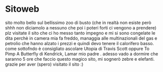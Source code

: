 # Sitoweb
sito molto bello sul bellissimo zoo di busto (che in realtà non esiste però shhh non diciamolo a nessuno che poi i poteri forti ci vengono a prendere) plz visitate il sito che ci ho messo tanto impegno e mi si sono congelate le dita perchè in camera mia fa freddo, managgia alle multinazionali del gas e petrolio che hanno alzato i prezzi e quindi devo tenere il calorifero basso. come sottofndo è consigliato ascolare Utopia di Travis Scott oppure To Pimp A Butterfly di Kendrick, Lamar mio padre . adesso vado a dormire che saranno 5 ore che faccio questo magico sito, mi sognerò zebre e elefanti. 
grazie per aver (spero) visitato il sito :)
